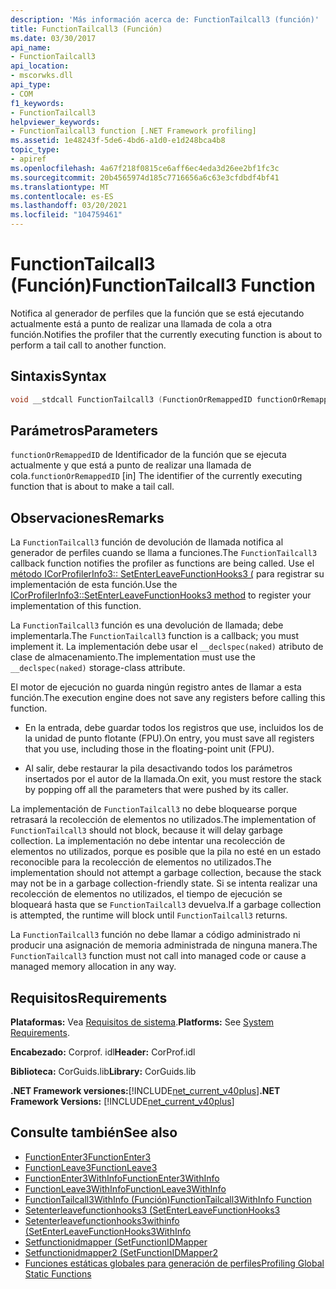 ```yaml
---
description: 'Más información acerca de: FunctionTailcall3 (función)'
title: FunctionTailcall3 (Función)
ms.date: 03/30/2017
api_name:
- FunctionTailcall3
api_location:
- mscorwks.dll
api_type:
- COM
f1_keywords:
- FunctionTailcall3
helpviewer_keywords:
- FunctionTailcall3 function [.NET Framework profiling]
ms.assetid: 1e48243f-5de6-4bd6-a1d0-e1d248bca4b8
topic_type:
- apiref
ms.openlocfilehash: 4a67f218f0815ce6aff6ec4eda3d26ee2bf1fc3c
ms.sourcegitcommit: 20b4565974d185c7716656a6c63e3cfdbdf4bf41
ms.translationtype: MT
ms.contentlocale: es-ES
ms.lasthandoff: 03/20/2021
ms.locfileid: "104759461"
---
```

# <a name="functiontailcall3-function"></a><span data-ttu-id="00a0b-103">FunctionTailcall3 (Función)</span><span class="sxs-lookup"><span data-stu-id="00a0b-103">FunctionTailcall3 Function</span></span>

<span data-ttu-id="00a0b-104">Notifica al generador de perfiles que la función que se está ejecutando actualmente está a punto de realizar una llamada de cola a otra función.</span><span class="sxs-lookup"><span data-stu-id="00a0b-104">Notifies the profiler that the currently executing function is about to perform a tail call to another function.</span></span>  
  
## <a name="syntax"></a><span data-ttu-id="00a0b-105">Sintaxis</span><span class="sxs-lookup"><span data-stu-id="00a0b-105">Syntax</span></span>  
  
```cpp  
void __stdcall FunctionTailcall3 (FunctionOrRemappedID functionOrRemappedID);  
```  
  
## <a name="parameters"></a><span data-ttu-id="00a0b-106">Parámetros</span><span class="sxs-lookup"><span data-stu-id="00a0b-106">Parameters</span></span>

<span data-ttu-id="00a0b-107">`functionOrRemappedID` de Identificador de la función que se ejecuta actualmente y que está a punto de realizar una llamada de cola.</span><span class="sxs-lookup"><span data-stu-id="00a0b-107">`functionOrRemappedID` [in] The identifier of the currently executing function that is about to make a tail call.</span></span>

## <a name="remarks"></a><span data-ttu-id="00a0b-108">Observaciones</span><span class="sxs-lookup"><span data-stu-id="00a0b-108">Remarks</span></span>  

 <span data-ttu-id="00a0b-109">La `FunctionTailcall3` función de devolución de llamada notifica al generador de perfiles cuando se llama a funciones.</span><span class="sxs-lookup"><span data-stu-id="00a0b-109">The `FunctionTailcall3` callback function notifies the profiler as functions are being called.</span></span> <span data-ttu-id="00a0b-110">Use el [método ICorProfilerInfo3:: SetEnterLeaveFunctionHooks3 (](icorprofilerinfo3-setenterleavefunctionhooks3-method.md) para registrar su implementación de esta función.</span><span class="sxs-lookup"><span data-stu-id="00a0b-110">Use the [ICorProfilerInfo3::SetEnterLeaveFunctionHooks3 method](icorprofilerinfo3-setenterleavefunctionhooks3-method.md) to register your implementation of this function.</span></span>  
  
 <span data-ttu-id="00a0b-111">La `FunctionTailcall3` función es una devolución de llamada; debe implementarla.</span><span class="sxs-lookup"><span data-stu-id="00a0b-111">The `FunctionTailcall3` function is a callback; you must implement it.</span></span> <span data-ttu-id="00a0b-112">La implementación debe usar el `__declspec(naked)` atributo de clase de almacenamiento.</span><span class="sxs-lookup"><span data-stu-id="00a0b-112">The implementation must use the `__declspec(naked)` storage-class attribute.</span></span>  
  
 <span data-ttu-id="00a0b-113">El motor de ejecución no guarda ningún registro antes de llamar a esta función.</span><span class="sxs-lookup"><span data-stu-id="00a0b-113">The execution engine does not save any registers before calling this function.</span></span>  
  
- <span data-ttu-id="00a0b-114">En la entrada, debe guardar todos los registros que use, incluidos los de la unidad de punto flotante (FPU).</span><span class="sxs-lookup"><span data-stu-id="00a0b-114">On entry, you must save all registers that you use, including those in the floating-point unit (FPU).</span></span>  
  
- <span data-ttu-id="00a0b-115">Al salir, debe restaurar la pila desactivando todos los parámetros insertados por el autor de la llamada.</span><span class="sxs-lookup"><span data-stu-id="00a0b-115">On exit, you must restore the stack by popping off all the parameters that were pushed by its caller.</span></span>  
  
 <span data-ttu-id="00a0b-116">La implementación de `FunctionTailcall3` no debe bloquearse porque retrasará la recolección de elementos no utilizados.</span><span class="sxs-lookup"><span data-stu-id="00a0b-116">The implementation of `FunctionTailcall3` should not block, because it will delay garbage collection.</span></span> <span data-ttu-id="00a0b-117">La implementación no debe intentar una recolección de elementos no utilizados, porque es posible que la pila no esté en un estado reconocible para la recolección de elementos no utilizados.</span><span class="sxs-lookup"><span data-stu-id="00a0b-117">The implementation should not attempt a garbage collection, because the stack may not be in a garbage collection-friendly state.</span></span> <span data-ttu-id="00a0b-118">Si se intenta realizar una recolección de elementos no utilizados, el tiempo de ejecución se bloqueará hasta que se `FunctionTailcall3` devuelva.</span><span class="sxs-lookup"><span data-stu-id="00a0b-118">If a garbage collection is attempted, the runtime will block until `FunctionTailcall3` returns.</span></span>  
  
 <span data-ttu-id="00a0b-119">La `FunctionTailcall3` función no debe llamar a código administrado ni producir una asignación de memoria administrada de ninguna manera.</span><span class="sxs-lookup"><span data-stu-id="00a0b-119">The `FunctionTailcall3` function must not call into managed code or cause a managed memory allocation in any way.</span></span>  
  
## <a name="requirements"></a><span data-ttu-id="00a0b-120">Requisitos</span><span class="sxs-lookup"><span data-stu-id="00a0b-120">Requirements</span></span>  

 <span data-ttu-id="00a0b-121">**Plataformas:** Vea [Requisitos de sistema](../../get-started/system-requirements.md).</span><span class="sxs-lookup"><span data-stu-id="00a0b-121">**Platforms:** See [System Requirements](../../get-started/system-requirements.md).</span></span>  
  
 <span data-ttu-id="00a0b-122">**Encabezado:** Corprof. idl</span><span class="sxs-lookup"><span data-stu-id="00a0b-122">**Header:** CorProf.idl</span></span>  
  
 <span data-ttu-id="00a0b-123">**Biblioteca:** CorGuids.lib</span><span class="sxs-lookup"><span data-stu-id="00a0b-123">**Library:** CorGuids.lib</span></span>  
  
 <span data-ttu-id="00a0b-124">**.NET Framework versiones:**[!INCLUDE[net_current_v40plus](../../../../includes/net-current-v40plus-md.md)]</span><span class="sxs-lookup"><span data-stu-id="00a0b-124">**.NET Framework Versions:** [!INCLUDE[net_current_v40plus](../../../../includes/net-current-v40plus-md.md)]</span></span>  
  
## <a name="see-also"></a><span data-ttu-id="00a0b-125">Consulte también</span><span class="sxs-lookup"><span data-stu-id="00a0b-125">See also</span></span>

- [<span data-ttu-id="00a0b-126">FunctionEnter3</span><span class="sxs-lookup"><span data-stu-id="00a0b-126">FunctionEnter3</span></span>](functionenter3-function.md)
- [<span data-ttu-id="00a0b-127">FunctionLeave3</span><span class="sxs-lookup"><span data-stu-id="00a0b-127">FunctionLeave3</span></span>](functionleave3-function.md)
- [<span data-ttu-id="00a0b-128">FunctionEnter3WithInfo</span><span class="sxs-lookup"><span data-stu-id="00a0b-128">FunctionEnter3WithInfo</span></span>](functionenter3withinfo-function.md)
- [<span data-ttu-id="00a0b-129">FunctionLeave3WithInfo</span><span class="sxs-lookup"><span data-stu-id="00a0b-129">FunctionLeave3WithInfo</span></span>](functionleave3withinfo-function.md)
- [<span data-ttu-id="00a0b-130">FunctionTailcall3WithInfo (Función)</span><span class="sxs-lookup"><span data-stu-id="00a0b-130">FunctionTailcall3WithInfo Function</span></span>](functiontailcall3withinfo-function.md)
- [<span data-ttu-id="00a0b-131">Setenterleavefunctionhooks3 (</span><span class="sxs-lookup"><span data-stu-id="00a0b-131">SetEnterLeaveFunctionHooks3</span></span>](icorprofilerinfo3-setenterleavefunctionhooks3-method.md)
- [<span data-ttu-id="00a0b-132">Setenterleavefunctionhooks3withinfo (</span><span class="sxs-lookup"><span data-stu-id="00a0b-132">SetEnterLeaveFunctionHooks3WithInfo</span></span>](icorprofilerinfo3-setenterleavefunctionhooks3withinfo-method.md)
- [<span data-ttu-id="00a0b-133">Setfunctionidmapper (</span><span class="sxs-lookup"><span data-stu-id="00a0b-133">SetFunctionIDMapper</span></span>](icorprofilerinfo-setfunctionidmapper-method.md)
- [<span data-ttu-id="00a0b-134">Setfunctionidmapper2 (</span><span class="sxs-lookup"><span data-stu-id="00a0b-134">SetFunctionIDMapper2</span></span>](icorprofilerinfo3-setfunctionidmapper2-method.md)
- [<span data-ttu-id="00a0b-135">Funciones estáticas globales para generación de perfiles</span><span class="sxs-lookup"><span data-stu-id="00a0b-135">Profiling Global Static Functions</span></span>](profiling-global-static-functions.md)
